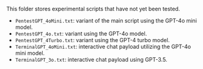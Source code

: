 This folder stores experimental scripts that have not yet been tested.

- `PentestGPT_4oMini.txt`: variant of the main script using the GPT-4o mini model.
- `PentestGPT_4o.txt`: variant using the GPT-4o model.
- `PentestGPT_4Turbo.txt`: variant using the GPT-4 turbo model.
- `TerminalGPT_4oMini.txt`: interactive chat payload utilizing the GPT-4o mini model.
- `TerminalGPT_3o.txt`: interactive chat payload using GPT-3.5.